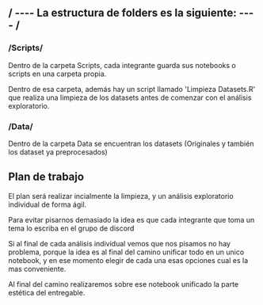## / ---- La estructura de folders es la siguiente:  ----  /

### /Scripts/

Dentro de la carpeta Scripts, cada integrante guarda sus notebooks o scripts en una carpeta propia.


Dentro de esa carpeta, además hay un script llamado 'Limpieza Datasets.R' que realiza una limpieza de los datasets antes de comenzar
con el análisis exploratorio.

### /Data/ 

Dentro de la carpeta Data se encuentran los datasets (Originales y también los dataset ya preprocesados)

## Plan de trabajo

El plan será realizar incialmente la limpieza, y un análisis exploratorio individual de forma ágil.

Para evitar pisarnos demasiado la idea es que cada integrante que toma un tema lo escriba en el grupo de discord


Si al final de cada análisis individual vemos que nos pisamos no hay problema, porque
la idea es al final del camino unificar todo en un unico notebook, y en ese momento elegir de cada una esas opciones cual es la mas conveniente.

Al final del camino realizaremos sobre ese notebook unificado la parte estética del entregable.
